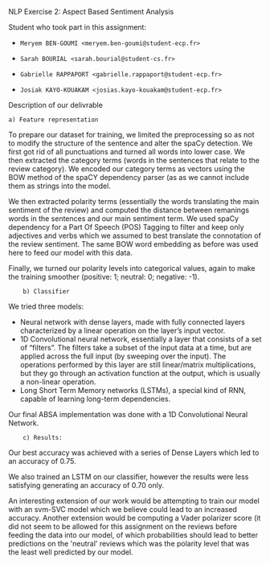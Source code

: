 NLP Exercise 2: Aspect Based Sentiment Analysis

Student who took part in this assignment:

-     Meryem BEN-GOUMI <meryem.ben-goumi@student-ecp.fr>
-     Sarah BOURIAL <sarah.bourial@student-cs.fr>
-     Gabrielle RAPPAPORT <gabrielle.rappaport@student-ecp.fr>
-     Josiak KAYO-KOUAKAM <josias.kayo-kouakam@student-ecp.fr>

Description of our delivrable

	a) Feature representation
  To prepare our dataset for training, we limited the preprocessing so as not to modify the structure of the sentence and alter the spaCy   detection. We first got rid of all punctuations and turned all words into lower case. We then extracted the category terms 
  (words in the sentences that relate to the review category). We encoded our category terms as vectors using the BOW method of the spaCY   dependency parser (as as we cannot include them as strings into the model. 
  
  We then extracted polarity terms (essentially the words translating the main sentiment of the review) and computed the distance 
  between remanings words in the sentences and our main sentiment term. We used spaCy dependency for a Part Of Speech (POS) Tagging 
  to filter and keep only adjectives and verbs which we assumed to best translate the connotation of the review sentiment. The same 
  BOW word embedding as before was used here to feed our model with this data.
  
  Finally, we turned our polarity levels into categorical values, again to make the training smoother (positive: 1; neutral: 0; negative:   -1).
  
        b) Classifier
  We tried three models:
  - Neural network with dense layers, made with fully connected layers characterized by a linear operation on the layer’s input vector.
  - 1D Convolutional neural network, essentially a layer that consists of a set of “filters”. The filters take a subset of the input data     at a time, but are applied across the full input (by sweeping over the input). The operations performed by this layer are still           linear/matrix multiplications, but they go through an activation function at the output, which is usually a non-linear operation.
  - Long Short Term Memory networks (LSTMs), a special kind of RNN, capable of learning long-term dependencies. 
  
  Our final ABSA implementation was done with a 1D Convolutional Neural Network.

  
        c) Results:
  Our best accuracy was achieved with a series of Dense Layers which led to an accuracy of 0.75.
  
  We also trained an LSTM on our classifier, however the results were less satisfying generating an accuracy of 0.70 only. 
  
  An interesting extension of our work would be attempting to train our model with an svm-SVC model which we believe could lead to 
  an increased accuracy. Another extension would be computing a Vader polarizer score (it did not seem to be allowed for this assignment
  on the reviews before feeding the data into our model, of which probabilities should lead to better predictions on the 'neutral' reviews
  which was the polarity level that was the least well predicted by our model. 
